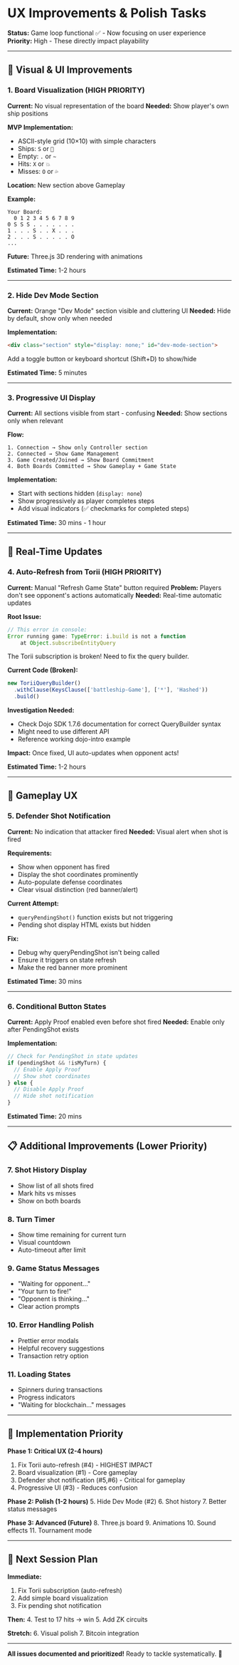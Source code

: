# UX Improvements & Polish Tasks

**Status:** Game loop functional ✅ - Now focusing on user experience
**Priority:** High - These directly impact playability

---

## 🎨 Visual & UI Improvements

### 1. Board Visualization (HIGH PRIORITY)
**Current:** No visual representation of the board
**Needed:** Show player's own ship positions

**MVP Implementation:**
- ASCII-style grid (10×10) with simple characters
- Ships: `S` or `🚢`
- Empty: `.` or `~`
- Hits: `X` or `💥`
- Misses: `O` or `💦`

**Location:** New section above Gameplay

**Example:**
```
Your Board:
  0 1 2 3 4 5 6 7 8 9
0 S S S . . . . . . .
1 . . . S . . X . . .
2 . . . S . . . . . O
...
```

**Future:** Three.js 3D rendering with animations

**Estimated Time:** 1-2 hours

---

### 2. Hide Dev Mode Section
**Current:** Orange "Dev Mode" section visible and cluttering UI
**Needed:** Hide by default, show only when needed

**Implementation:**
```html
<div class="section" style="display: none;" id="dev-mode-section">
```

Add a toggle button or keyboard shortcut (Shift+D) to show/hide

**Estimated Time:** 5 minutes

---

### 3. Progressive UI Display
**Current:** All sections visible from start - confusing
**Needed:** Show sections only when relevant

**Flow:**
```
1. Connection → Show only Controller section
2. Connected → Show Game Management
3. Game Created/Joined → Show Board Commitment
4. Both Boards Committed → Show Gameplay + Game State
```

**Implementation:**
- Start with sections hidden (`display: none`)
- Show progressively as player completes steps
- Add visual indicators (✅ checkmarks for completed steps)

**Estimated Time:** 30 mins - 1 hour

---

## 🔄 Real-Time Updates

### 4. Auto-Refresh from Torii (HIGH PRIORITY)
**Current:** Manual "Refresh Game State" button required
**Problem:** Players don't see opponent's actions automatically
**Needed:** Real-time automatic updates

**Root Issue:** 
```javascript
// This error in console:
Error running game: TypeError: i.build is not a function
    at Object.subscribeEntityQuery
```

The Torii subscription is broken! Need to fix the query builder.

**Current Code (Broken):**
```javascript
new ToriiQueryBuilder()
  .withClause(KeysClause(['battleship-Game'], ['*'], 'Hashed'))
  .build()
```

**Investigation Needed:**
- Check Dojo SDK 1.7.6 documentation for correct QueryBuilder syntax
- Might need to use different API
- Reference working dojo-intro example

**Impact:** Once fixed, UI auto-updates when opponent acts!

**Estimated Time:** 1-2 hours

---

## 🎯 Gameplay UX

### 5. Defender Shot Notification
**Current:** No indication that attacker fired
**Needed:** Visual alert when shot is fired

**Requirements:**
- Show when opponent has fired
- Display the shot coordinates prominently
- Auto-populate defense coordinates
- Clear visual distinction (red banner/alert)

**Current Attempt:** 
- `queryPendingShot()` function exists but not triggering
- Pending shot display HTML exists but hidden

**Fix:**
- Debug why queryPendingShot isn't being called
- Ensure it triggers on state refresh
- Make the red banner more prominent

**Estimated Time:** 30 mins

---

### 6. Conditional Button States
**Current:** Apply Proof enabled even before shot fired
**Needed:** Enable only after PendingShot exists

**Implementation:**
```javascript
// Check for PendingShot in state updates
if (pendingShot && !isMyTurn) {
  // Enable Apply Proof
  // Show shot coordinates
} else {
  // Disable Apply Proof  
  // Hide shot notification
}
```

**Estimated Time:** 20 mins

---

## 📋 Additional Improvements (Lower Priority)

### 7. Shot History Display
- Show list of all shots fired
- Mark hits vs misses
- Show on both boards

### 8. Turn Timer
- Show time remaining for current turn
- Visual countdown
- Auto-timeout after limit

### 9. Game Status Messages
- "Waiting for opponent..."
- "Your turn to fire!"
- "Opponent is thinking..."
- Clear action prompts

### 10. Error Handling Polish
- Prettier error modals
- Helpful recovery suggestions
- Transaction retry option

### 11. Loading States
- Spinners during transactions
- Progress indicators
- "Waiting for blockchain..." messages

---

## 🎯 Implementation Priority

**Phase 1: Critical UX (2-4 hours)**
1. Fix Torii auto-refresh (#4) - HIGHEST IMPACT
2. Board visualization (#1) - Core gameplay
3. Defender shot notification (#5,#6) - Critical for gameplay
4. Progressive UI (#3) - Reduces confusion

**Phase 2: Polish (1-2 hours)**
5. Hide Dev Mode (#2)
6. Shot history
7. Better status messages

**Phase 3: Advanced (Future)**
8. Three.js board
9. Animations
10. Sound effects
11. Tournament mode

---

## 📝 Next Session Plan

**Immediate:**
1. Fix Torii subscription (auto-refresh)
2. Add simple board visualization
3. Fix pending shot notification

**Then:**
4. Test to 17 hits → win
5. Add ZK circuits

**Stretch:**
6. Visual polish
7. Bitcoin integration

---

**All issues documented and prioritized!**
Ready to tackle systematically. 🚀

